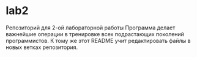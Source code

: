 # lab2
Репозиторий для 2-ой лабораторной работы
Программа делает важнейшие операции в тренировке всех подрастающих поколений программистов.
К тому же этот README учит редактировать файлы в новых ветках репозитория.
